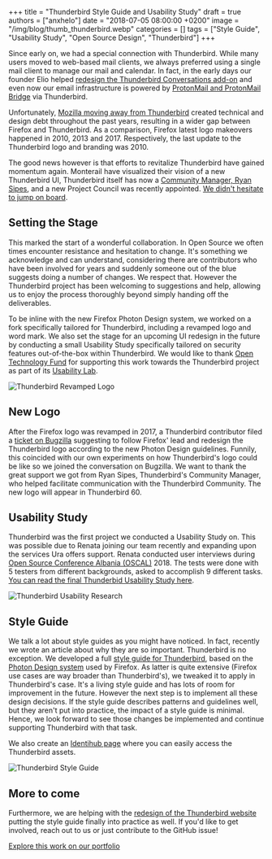 +++
title = "Thunderbird Style Guide and Usability Study"
draft = true
authors = ["anxhelo"]
date = "2018-07-05 08:00:00 +0200"
image = "/img/blog/thumb_thunderbird.webp"
categories = []
tags = ["Style Guide", "Usability Study", "Open Source Design", "Thunderbird"]
+++

Since early on, we had a special connection with Thunderbird. While many users moved to web-based mail clients, we always preferred using a single mail client to manage our mail and calendar. In fact, in the early days our founder Elio helped [redesign the Thunderbird Conversations add-on](https://github.com/protz/thunderbird-conversations/issues/967) and even now our email infrastructure is powered by [ProtonMail and ProtonMail Bridge](https://protonmail.com/bridge/) via Thunderbird.

Unfortunately, [Mozilla moving away from Thunderbird](https://blog.mozilla.org/thunderbird/2017/05/thunderbirds-future-home/) created technical and design debt throughout the past years, resulting in a wider gap between Firefox and Thunderbird. As a comparison, Firefox latest logo makeovers happened in 2010, 2013 and 2017. Respectively, the last update to the Thunderbird logo and branding was 2010. 

The good news however is that efforts to revitalize Thunderbird have gained momentum again. Monterail have visualized their vision of a new Thunderbird UI, Thunderbird itself has now a [Community Manager, Ryan Sipes](https://twitter.com/ryanleesipes), and a new Project Council was recently appointed. [We didn't hesitate to jump on board](https://twitter.com/elioqoshi/status/972067552846319616). 

## Setting the Stage

This marked the start of a wonderful collaboration. In Open Source we often times encounter resistance and hesitation to change. It's something we acknowledge and can understand, considering there are contributors who have been involved for years and suddenly someone out of the blue suggests doing a number of changes. We respect that. However the Thunderbird project has been welcoming to suggestions and help, allowing us to enjoy the process thoroughly beyond simply handing off the deliverables. 

To be inline with the new Firefox Photon Design system, we worked on a fork specifically tailored for Thunderbird, including a revamped logo and word mark. We also set the stage for an upcoming UI redesign in the future by conducting a small Usability Study specifically tailored on security features out-of-the-box within Thunderbird. We would like to thank [Open Technology Fund](https://opentech.fund) for supporting this work towards the Thunderbird project as part of its [Usability Lab](https://ura.design/2018/03/12/ura-now-part-open-tech-funds-usability-lab).

![Thunderbird Revamped Logo](/images/projects/thunderbird_logo.webp)

## New Logo
After the Firefox logo was revamped in 2017, a Thunderbird contributor filed a [ticket on Bugzilla](https://bugzilla.mozilla.org/show_bug.cgi?id=1404648) suggesting to follow Firefox' lead and redesign the Thunderbird logo according to the new Photon Design guidelines. Funnily, this coincided with our own experiments on how Thunderbird's logo could be like so we joined the conversation on Bugzilla. We want to thank the great support we got from Ryan Sipes, Thunderbird's Community Manager, who helped facilitate communication with the Thunderbird Community. The new logo will appear in Thunderbird 60.

## Usability Study
Thunderbird was the first project we conducted a Usability Study on. This was possible due to Renata joining our team recently and expanding upon the services Ura offers support. Renata conducted user interviews during [Open Source Conference Albania (OSCAL)](https://osc.al) 2018. The tests were done with 5 testers from different backgrounds, asked to accomplish 9 different tasks. [You can read the final Thunderbid Usability Study here](https://github.com/uradotdesign/works/raw/main/Thunderbird/Thunderbird%20Usability%20Study.pdf).

![Thunderbird Usability Research](/images/projects/thunderbird_1.webp)

## Style Guide
We talk a lot about style guides as you might have noticed. In fact, recently we wrote an article about why they are so important. Thunderbird is no exception. We developed a full [style guide for Thunderbird](https://thunderbird.ura.design), based on the [Photon Design system](https://design.firefox.com) used by Firefox. As latter is quite extensive (Firefox use cases are way broader than Thunderbird's), we tweaked it to apply in Thunderbird's case. It's a living style guide and has lots of room for improvement in the future. However the next step is to implement all these design decisions. If the style guide describes patterns and guidelines well, but they aren't put into practice, the impact of a style guide is minimal. Hence, we look forward to see those changes be implemented and continue supporting Thunderbird with that task.

We also create an [Identihub page](https://demo.identihub.co/project/thunderbird#/) where you can easily access the Thunderbird assets.

![Thunderbird Style Guide](/images/projects/thunderbird_2.webp)

## More to come
Furthermore, we are helping with the [redesign of the Thunderbird website](https://github.com/thundernest/thunderbird-website/issues/31) putting the style guide finally into practice as well. If you'd like to get involved, reach out to us or just contribute to the GitHub issue!

[Explore this work on our portfolio](https://ura.design/projects/thunderbird)

